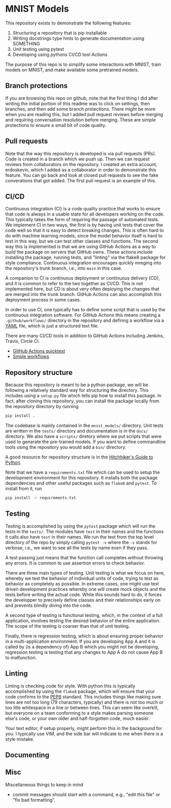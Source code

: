 # MNIST Models

This repository exists to demonstrate the following features:

1. Structuring  a repository that is pip installable
2. Writing docstrings type hints to generate documentation using SOMETHING
4. Unit testing using pytest
3. Developing using pythons CI/CD tool Actions

The purpose of this repo is to simplify some interactions with MNIST,
train models on MNIST, and make available some pretrained models.

## Branch protections

If you are browsing this repo on github, note that the first thing I did
after writing the initial portion of this readme was to click on settings, 
then branches, and then add some branch protections. There might be more when
you are reading this, but I added pull request reviews before merging and
requiring conversation resolution before merging. These are simple protections
to ensure a small bit of code quality.

## Pull requests

Note that the way this repository is developed is via pull requests (PRs). Code is
created in a branch which we push up. Then we can request reviews from collaborators
on the repository. I created an extra account, erdoskevin, which I added as a 
collaborator in order to demonstrate this feature. You can go back and look at
closed pull requests to see the fake converations that got added. The first pull
request is an example of this.

## CI/CD

Continuous integration (CI) is a code quality practice that works to ensure that
code is always in a usable state for all developers working on the code.
This typically takes the form of requiring the passage of automated tests. We
implement CI in two ways, the first is by having unit tests that cover the code
well so that it is easy to detect breaking changes. This is often hard to do with
machine learning models, since the model behavior itself is hard to test in this
way, but we can test other classes and functions. The second way this is
implemented is that we are using GitHub Actions as a way to build the package
on servers that GitHub owns. These actions include installing the package, 
running tests, and "linting" via the flake8 package for style compliance.
Continuous integration encourages quickly mreging into the repository's
trunk branch, i.e., into `main` in this case.

A companion to CI is continuous deployment or continuous delivery  (CD),
and it is common to refer to the two together as CI/CD. This is not implemented
here, but CD is about very often deploying the changes that are merged into the
trunk branch. GitHub Actions can also accomplish this deployment process in
some cases.

In order to use CI, one typically has to define some script that is used by
the continuous integration software. For GitHub Actions this means creating
a `.github/workflows/` directory in the repository and definng a workflow
via a [YAML](https://yaml.org/) file, which is just a structured text file.

There are many CI/CD tools in addition to GitHub Actions including Jenkins,
Travis, Circle CI.

- [GitHub Actions quicktest](https://docs.github.com/en/actions/quickstart)
- [Smple workflows](https://github.com/actions/starter-workflows)


## Repository structure

Because this repository is meant to be a python package, we will be
following a relatively standard way for structuring the directory.
This includes using a `setup.py` file which tells pip how to install
this package. In fact, after cloning this repository, you can install
the package locally from the repository directory by running

```bash
pip install .
```

The codebase is mainly contained in the `mnist_models/` directory.
Unit tests are written in the `tests/` directory and documentation
is in the `docs/` directory. We also have a `scripts/` diretory 
where we put scripts that were used to generate the pre-trained
models. If you want to define commandline tools using the repository
you would add a `bin/` directory.

A good resource for repository structure is in the 
[Hitchhiker's Guide to Python](https://docs.python-guide.org/writing/structure/).

Note that we have a `requirements.txt` file which can be used to setup 
the development environment for this repository. It installs both
the package dependencies and other useful packages such as 
`flake8` and `pytest`. To install from it, run

```bash
pip install -r requirements.txt
```



## Testing


Testing is accomplished by using the `pytest` package which will
run the tests in the `tests/`. The modules have `test` in their names
and the functions it calls also have `test` in their names. We run the
test from the top level directory of the repo by simply calling `pytest -v`
where the `-v` stands for verbose, i.e., we want to see all the tests by
name even if they pass.

A test passing just means that the function call completes without throwing
any errors. It is common to use assertion errors to check behavior.

There are three main types of testing. Unit testing is what we focus on here,
whereby we test the behavior of individual units of code, trying to test as
behavior as completely as possible. In extreme cases, one might use 
test driven development practices whereby one will create mock objects and
the tests before writing the actual code. While this sounds hard to do, 
it forces the developper to precisely define classes and their relationships
early on and prevents blindly diving into the code.

A second type of testing is functional testing, which, in the context of
a full application, involves testing the desired behavior of the entire
application. The scope of the testing is coarser than that of unit testing.

Finally, there is regression testing, which is about ensuring proper
behavior in a multi-application environment. If you are developing App A
and it is called by (is a dependency of) App B which you might not be
developing, regression testing is testing that any changes to App A 
do not cause App B to malfunction.


## Linting


Linting is checking code for style. With python this is typically accomplished
by using the `flake8` package, which will ensure that your code confirms to
the [PEP8](python.org/dev/peps/pep-0008) standard. This includes things like
making sure lines are not too long (79 characters, typically) and 
there is not too much or too litle whitespace in a line or between lines.
This can seem like overkill, but everyone on a team conforming to a style 
makes parsing someone else's code, or your own older and half-forgotten code,
much easier.

Your text editor, if setup properly, might perform this in the background
for you. I typically use VIM, and the side bar will indicate to me when
there is a style mistake.


## Documenting


## Misc

Miscellaneous things to keep in mind

- commit messages should start with a command, e.g., "edit this file" or "fix bad formatting".
